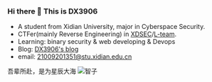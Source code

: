 ### Hi there 👋 This is DX3906

- A student from Xidian University, major in Cyberspace Security.
- CTFer(mainly Reverse Engineering) in [XDSEC](https://xdsec.org/)/[L-team](https://l.xdsec.org/).
- Learning: binary security & web developing & Devops
- Blog: [DX3906's blog](https://blog.dx39061.xyz)
- email: 21009201351@stu.xidian.edu.cn

吾辈所赴，是为星辰大海
![智子](https://user-images.githubusercontent.com/92076136/179815608-9a4ad840-1db4-492b-8e4b-5fe39754fc93.jpg)
